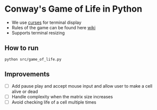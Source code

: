 # Conway's Game of Life in Python

- We use [curses](https://docs.python.org/3/howto/curses.html) for terminal display
- Rules of the game can be found here [wiki](https://en.wikipedia.org/wiki/Conway%27s_Game_of_Life)
- Supports terminal resizing

## How to run

`python src/game_of_life.py`

## Improvements

- [ ] Add pause play and accept mouse input and allow user to make a cell alive or dead
- [ ] Handle complexity when the matrix size increases
- [ ] Avoid checking life of a cell multiple times